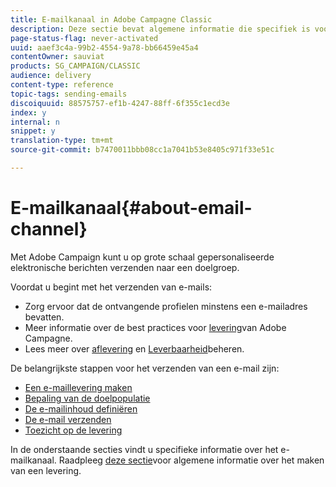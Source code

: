 ```yaml
---
title: E-mailkanaal in Adobe Campagne Classic
description: Deze sectie bevat algemene informatie die specifiek is voor het e-mailkanaal in Adobe Campaign Classic.
page-status-flag: never-activated
uuid: aaef3c4a-99b2-4554-9a78-bb66459e45a4
contentOwner: sauviat
products: SG_CAMPAIGN/CLASSIC
audience: delivery
content-type: reference
topic-tags: sending-emails
discoiquuid: 88575757-ef1b-4247-88ff-6f355c1ecd3e
index: y
internal: n
snippet: y
translation-type: tm+mt
source-git-commit: b7470011bbb08cc1a7041b53e8405c971f33e51c

---
```



# E-mailkanaal{#about-email-channel}

Met Adobe Campaign kunt u op grote schaal gepersonaliseerde elektronische berichten verzenden naar een doelgroep.

Voordat u begint met het verzenden van e-mails:

* Zorg ervoor dat de ontvangende profielen minstens een e-mailadres bevatten.
* Meer informatie over de best practices voor [levering](https://docs.campaign.adobe.com/doc/AC/getting_started/EN/deliveryBestPractices.html)van Adobe Campagne.
* Lees meer over [aflevering](../../delivery/using/about-deliverability.md) en [Leverbaarheid](https://helpx.adobe.com/campaign/kb/acc-deliverability.html)beheren.

De belangrijkste stappen voor het verzenden van een e-mail zijn:

* [Een e-maillevering maken](../../delivery/using/creating-an-email-delivery.md)
* [Bepaling van de doelpopulatie](../../delivery/using/steps-defining-the-target-population.md)
* [De e-mailinhoud definiëren](../../delivery/using/defining-the-email-content.md)
* [De e-mail verzenden](../../delivery/using/sending-messages.md)
* [Toezicht op de levering](../../delivery/using/monitoring-a-delivery.md)

In de onderstaande secties vindt u specifieke informatie over het e-mailkanaal. Raadpleeg [deze sectie](../../delivery/using/steps-about-delivery-creation-steps.md)voor algemene informatie over het maken van een levering.